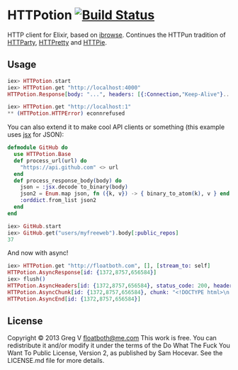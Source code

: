 # HTTPotion [![Build Status](https://travis-ci.org/myfreeweb/httpotion.png?branch=master)](https://travis-ci.org/myfreeweb/httpotion)

HTTP client for Elixir, based on [ibrowse](https://github.com/cmullaparthi/ibrowse).
Continues the HTTPun tradition of [HTTParty](https://github.com/jnunemaker/httparty), [HTTPretty](https://github.com/gabrielfalcao/HTTPretty) and [HTTPie](https://github.com/jkbr/httpie).

## Usage

```elixir
iex> HTTPotion.start
iex> HTTPotion.get "http://localhost:4000"
HTTPotion.Response[body: "...", headers: [{:Connection,"Keep-Alive"}...], status_code: 200]

iex> HTTPotion.get "http://localhost:1"
** (HTTPotion.HTTPError) econnrefused
```

You can also extend it to make cool API clients or something (this example uses [jsx](https://github.com/talentdeficit/jsx) for JSON):

```elixir
defmodule GitHub do
  use HTTPotion.Base
  def process_url(url) do
    "https://api.github.com" <> url
  end
  def process_response_body(body) do
    json = :jsx.decode to_binary(body)
    json2 = Enum.map json, fn ({k, v}) -> { binary_to_atom(k), v } end
    :orddict.from_list json2
  end
end

iex> GitHub.start
iex> GitHub.get("users/myfreeweb").body[:public_repos]
37
```

And now with async!

```elixir
iex> HTTPotion.get "http://floatboth.com", [], [stream_to: self]
HTTPotion.AsyncResponse[id: {1372,8757,656584}]
iex> flush()
HTTPotion.AsyncHeaders[id: {1372,8757,656584}, status_code: 200, headers: ["keep-alive", "Content-Type": "text/html;charset=utf-8", Date: "Sun, 23 Jun 2013 17:32:32 GMT", Server: "cloudflare-nginx", "Transfer-Encoding": "chunked"]]
HTTPotion.AsyncChunk[id: {1372,8757,656584}, chunk: "<!DOCTYPE html>\n..."]
HTTPotion.AsyncEnd[id: {1372,8757,656584}]
```

## License

Copyright © 2013 Greg V <floatboth@me.com>
This work is free. You can redistribute it and/or modify it under the
terms of the Do What The Fuck You Want To Public License, Version 2,
as published by Sam Hocevar. See the LICENSE.md file for more details.